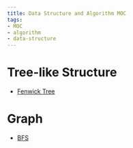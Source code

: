 ```yaml
---
title: Data Structure and Algorithm MOC
tags:
- MOC
- algorithm
- data-structure
---
```


# Tree-like Structure

* [Fenwick Tree](data_structure_and_algorithm/tree/fenwick_tree.md)

# Graph

* [BFS](data_structure_and_algorithm/graph/BFS.md)